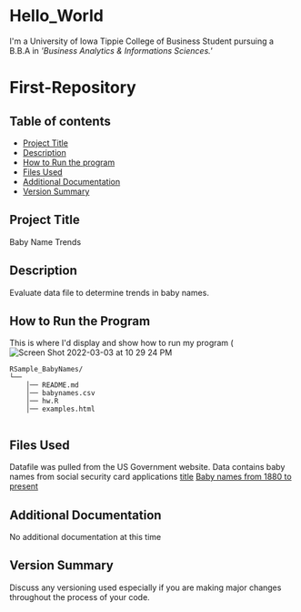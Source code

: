 # Hello_World

I'm a University of Iowa Tippie College of Business Student pursuing a B.B.A in _'Business Analytics & Informations Sciences.'_

# First-Repository

## Table of contents
- [Project Title](#Project-Title)
- [Description](#Description)
- [How to Run the program](#How-to-run-program)
- [Files Used](#files-used)
- [Additional Documentation](#additional-documentation)
- [Version Summary](#versioning)
## Project Title
Baby Name Trends 
## Description
Evaluate data file to determine trends in baby names.
## How to Run the Program 
This is where I'd display and show how to run my program
(![Screen Shot 2022-03-03 at 10 29 24 PM](https://user-images.githubusercontent.com/100876060/156699841-92d830b8-d4a4-40d7-8910-e265aef1cb82.png)

```text
RSample_BabyNames/
└── 
    │── README.md
    │── babynames.csv
    │── hw.R
    │── examples.html
   
```
## Files Used 

Datafile was pulled from the US Government website.
Data contains baby names from social security card applications
[title](https://catalog.data.gov/dataset/baby-names-from-social-security-card-applications-national-level-data)
[Baby names from 1880 to present](https://catalog.data.gov/dataset/baby-names-from-social-security-card-applications-national-level-data)


## Additional Documentation
No additional documentation at this time 
## Version Summary
Discuss any versioning used especially if you are making major changes throughout the process of your code.
